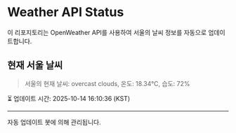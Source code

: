
# Weather API Status

이 리포지토리는 OpenWeather API를 사용하여 서울의 날씨 정보를 자동으로 업데이트합니다.

## 현재 서울 날씨
> 서울의 현재 날씨: overcast clouds, 온도: 18.34°C, 습도: 72%

⏳ 업데이트 시간: 2025-10-14 16:10:36 (KST)

---
자동 업데이트 봇에 의해 관리됩니다.
